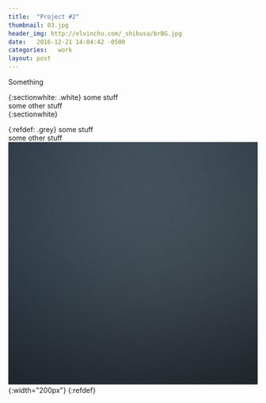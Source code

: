 ```yaml
---
title:  "Project #2"
thumbnail: 03.jpg
header_img: http://elvinchu.com/_shibusa/brBG.jpg
date:   2016-12-21 14:04:42 -0500
categories:   work
layout: post
---
```

Something  

{:sectionwhite: .white}
some stuff  
some other stuff  
{:sectionwhite}

{:refdef: .grey}
some stuff  
some other stuff  
![something](/assets/images/fulls/01.jpg){:width="200px"}
{:refdef}
